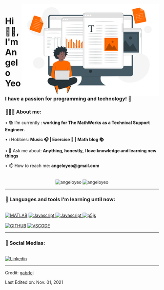 <img align="right" src="https://raw.githubusercontent.com/gabrlcj/gabrlcj/2aa161dfb942e25ec84396721837dfccc98e08f2/Illustration.svg" alt="Illustration" title="Illustration Storyset" width=450/>
    
<h1 align="left">Hi 👋🏽, I'm Angelo Yeo</h1>

<h3 align="left">I have a passion for programming and technology! 🚀</h3>

<div align="left">
    <h3>👨🏽‍💻 About me:</h3>
        <p>• 📚 I’m currently : <b>working for The MathWorks as a Technical Support Engineer.</b></p>
        <p>• ℹ️ Hobbies: <b> Music 🎧 | Exercise 🏃 | Math blog 📚 </b></p>
        <p>• 💬 Ask me about: <b>Anything, honestly, I love knowledge and learning new things</b></p>
        <p>• 📫 How to reach me: <b>angeloyeo@gmail.com</b></p>
</div><br>

<div align="center">
    <img height="155em" src="https://github-readme-stats.vercel.app/api?username=angeloyeo&show_icons=true&theme=slateorange&title_color=f34213&text_color=0c0c0c&icon_color=0c0c0c&locale=en&hide_border=true&bg_color=bbb8b2" alt="angeloyeo" />
    <img height="155em" src="https://github-readme-stats.vercel.app/api/top-langs?username=angeloyeo&show_icons=true&theme=slateorange&title_color=f34213&text_color=0c0c0c&icon_color=0c0c0c&layout=compact&hide_border=true&bg_color=bbb8b2" alt="angeloyeo" />
</div>
    
---

<div>
  <h3>🧰 Languages and tools I'm learning until now:</h3><br>
    <a href="https://"><img src="https://img.shields.io/static/v1?label=&message=MATLAB&color=%23E34F26&style=for-the-badge&logo=matlab&logoColor=whitesmoke" alt="MATLAB"></a>
    <a href="https://"><img src="https://img.shields.io/static/v1?label=&message=Python&color=%233474EB&style=for-the-badge&logo=python&logoColor=grey" alt="Javascript"> </a>
    <a href="https://"><img src="https://img.shields.io/static/v1?label=&message=Javascript&color=%23F7DF1E&style=for-the-badge&logo=javascript&logoColor=grey" alt="Javascript"> </a>
    <a href="https://"><img src="https://img.shields.io/static/v1?label=&message=p5.js&color=%23EB34C3&style=for-the-badge&logo=p5.js&logoColor=grey" alt="p5js"> </a>
    <br><br>
    <a href="https://"><img src="https://img.shields.io/static/v1?label=&message=GITHUB&color=%23181717&style=for-the-badge&logo=github&logoColor=whitesmoke" alt="GITHUB"></a>
    <a href="https://"><img src="https://img.shields.io/static/v1?label=&message=VisualStudioCode&color=%230345FC&style=for-the-badge&logo=visualstudiocode&logoColor=black" alt="VSCODE"></a>
</div>

___

<div>
  <h3>📱 Social Medias:</h3><br>
    <a href="https://www.linkedin.com/in/angeloyeo/" target="_blank"><img src="https://img.shields.io/static/v1?label=&message=Linkedin&color=0A66C2&style=for-the-badge&logo=linkedin&logoColor=whitesmoke" alt="Linkedin"></a>
</div>

------

Credit: [gabrlcj](https://github.com/gabrlcj)

Last Edited on: Nov. 01, 2021
